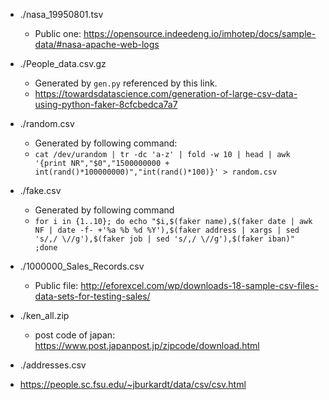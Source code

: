 * ./nasa_19950801.tsv
    - Public one: https://opensource.indeedeng.io/imhotep/docs/sample-data/#nasa-apache-web-logs

* ./People_data.csv.gz
    - Generated by `gen.py` referenced by this link.
    - https://towardsdatascience.com/generation-of-large-csv-data-using-python-faker-8cfcbedca7a7

* ./random.csv
    - Generated by following command:
    - `cat /dev/urandom | tr -dc 'a-z' | fold -w 10 | head | awk '{print NR","$0","1500000000 + int(rand()*100000000)","int(rand()*100)}' > random.csv`

* ./fake.csv
    - Generated by following command
    - `for i in {1..10}; do echo "$i,$(faker name),$(faker date | awk NF | date -f- +'%a %b %d %Y'),$(faker address | xargs | sed 's/,/ \//g'),$(faker job | sed 's/,/ \//g'),$(faker iban)" ;done`

* ./1000000_Sales_Records.csv
  - Public file: http://eforexcel.com/wp/downloads-18-sample-csv-files-data-sets-for-testing-sales/

* ./ken_all.zip
  - post code of japan: https://www.post.japanpost.jp/zipcode/download.html

* ./addresses.csv
 - https://people.sc.fsu.edu/~jburkardt/data/csv/csv.html
